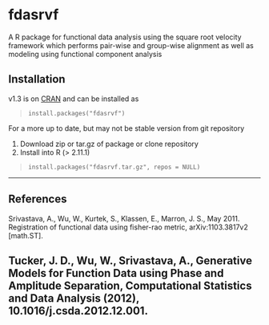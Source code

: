 fdasrvf
=======

A R package for functional data analysis using the square root
velocity framework which performs pair-wise and group-wise
alignment as well as modeling using functional component
analysis

Installation
------------------------------------------------------------------------------
v1.3 is on [CRAN](http://cran.r-project.org/web/packages/fdasrvf/index.html) 
and can be installed as 
> `install.packages("fdasrvf")`


For a more up to date, but may not be stable version from git repository

1. Download zip or tar.gz of package or clone repository
2. Install into R (> 2.11.1)

> `install.packages("fdasrvf.tar.gz", repos = NULL)`

------------------------------------------------------------------------------

References
------------------------------------------------------------------------------
Srivastava, A., Wu, W., Kurtek, S., Klassen, E., Marron, J. S., May 2011. 
Registration of functional data using fisher-rao metric, arXiv:1103.3817v2 
[math.ST].

Tucker, J. D., Wu, W., Srivastava, A.,
Generative Models for Function Data using Phase and Amplitude Separation, 
Computational Statistics and Data Analysis (2012), 10.1016/j.csda.2012.12.001. 
------------------------------------------------------------------------------
